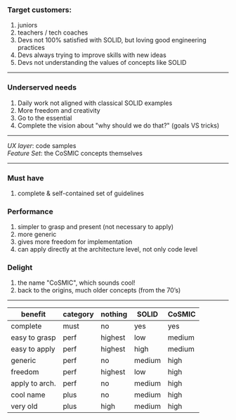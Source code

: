### Target customers:
1. juniors
1. teachers / tech coaches
1. Devs not 100% satisfied with SOLID, but loving good engineering practices
1. Devs always trying to improve skills with new ideas
1. Devs not understanding the values of concepts like SOLID

---

### Underserved needs
1. Daily work not aligned with classical SOLID examples 
1. More freedom and creativity
1. Go to the essential
1. Complete the vision about "why should we do that?" (goals VS tricks)

---

*UX layer*: code samples  
*Feature Set*: the CoSMIC concepts themselves

---

### Must have
1. complete & self-contained set of guidelines

### Performance 
1. simpler to grasp and present (not necessary to apply)
1. more generic
1. gives more freedom for implementation
1. can apply directly at the architecture level, not only code level

### Delight 
1. the name "CoSMIC", which sounds cool!
1. back to the origins, much older concepts (from the 70’s)

---

| benefit        | category | nothing | SOLID  | CoSMIC |
| ----------     | -------- | ------- | ------ | ------ |
| complete       | must     | no      | yes    | yes    |
| easy to grasp  | perf     | highest | low    | medium |
| easy to apply  | perf     | highest | high   | medium |
| generic        | perf     | no      | medium | high   |
| freedom        | perf     | highest | low    | high   |
| apply to arch. | perf     | no      | medium | high   |
| cool name      | plus     | no      | medium | high   |
| very old       | plus     | high    | medium | high   |
